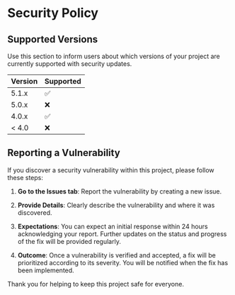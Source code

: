 # Security Policy

## Supported Versions

Use this section to inform users about which versions of your project are currently supported with security updates.

| Version | Supported          |
| ------- | ------------------ |
| 5.1.x   | :white_check_mark: |
| 5.0.x   | :x:                |
| 4.0.x   | :white_check_mark: |
| < 4.0   | :x:                |

## Reporting a Vulnerability

If you discover a security vulnerability within this project, please follow these steps:

1. **Go to the Issues tab**: Report the vulnerability by creating a new issue.

2. **Provide Details**: Clearly describe the vulnerability and where it was discovered.

3. **Expectations**: You can expect an initial response within 24 hours acknowledging your report. Further updates on the status and progress of the fix will be provided regularly.

4. **Outcome**: Once a vulnerability is verified and accepted, a fix will be prioritized according to its severity. You will be notified when the fix has been implemented.

Thank you for helping to keep this project safe for everyone.
